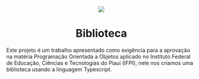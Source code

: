 <div align="center"><img src ="https://github.com/user-attachments/assets/fb8a116e-749d-48cf-9556-924a69938cc6"></div>
<h1 align="center"> Biblioteca </h1>

Este projeto é um trabalho apresentado como exigência para a aprovação na matéria Programação Orientada a Objetos aplicado no Instituto Federal de Educação, Ciências e Tecnologias do Piauí (IFPI), nele nos criamos uma biblioteca usando a linguagem Typescript.
